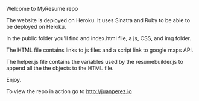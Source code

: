 Welcome to MyResume repo

The website is deployed on Heroku. It uses Sinatra and Ruby to be able to be deployed on Heroku.

In the public folder you'll find and index.html file, a js, CSS, and img folder. 

The HTML file contains links to js files and a script link to google maps API. 

The helper.js file contains the variables used by the resumebuilder.js to append all the the objects to the HTML file. 

Enjoy. 

To view the repo in action go to http://juanperez.io
